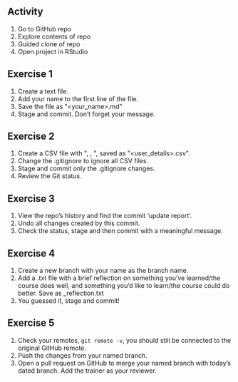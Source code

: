 ## Activity

1. Go to GitHub repo
2. Explore contents of repo
3. Guided clone of repo
4. Open project in RStudio


## Exercise 1

1. Create a text file.
2. Add your name to the first line of the file.
3. Save the file as "<your_name>.md”
4. Stage and commit. Don’t forget your message.


## Exercise 2

1. Create a CSV file with "<name>, <age>, <location>", saved as "<user_details>.csv".
2. Change the .gitignore to ignore all CSV files.
3. Stage and commit only the .gitignore changes.
4. Review the Git status.


## Exercise 3

1. View the repo’s history and find the commit ‘update report’.
2. Undo all changes created by this commit.
3. Check the status, stage and then commit with a meaningful message.


## Exercise 4

1. Create a new branch with your name as the branch name.
2. Add a .txt file with a brief reflection on something you’ve learned/the course does well, and something you’d like to learn/the course could do better. Save as <name>_reflection.txt
3. You guessed it, stage and commit!


## Exercise 5

1. Check your remotes, `git remote -v`, you should still be connected to the
original GitHub remote.
2. Push the changes from your named branch.
3. Open a pull request on GitHub to merge your named branch with today’s dated branch. Add the trainer as your reviewer.
